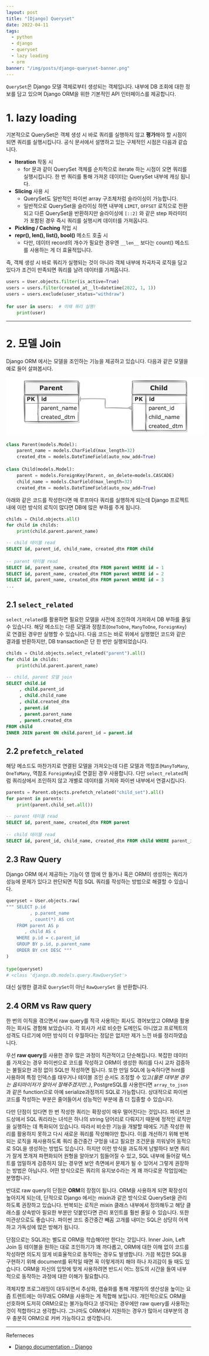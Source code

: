 ```yaml
---
layout: post
title: "[Django] Queryset"
date: 2022-04-11
tags:
  - python
  - django
  - queryset
  - lazy loading
  - orm
banner: "/img/posts/django-queryset-banner.png"
---
```


`QuerySet`은 Django 모델 객체로부터 생성되는 객체입니다.
내부에 DB 조회에 대한 정보를 담고 있으며 Django ORM을 위한 기본적인 API 인터페이스를 제공합니다.

# 1. lazy loading

기본적으로 QuerySet은 객체 생성 시 바로 쿼리를 실행하지 않고 **평가**해야 할 시점이 되면 쿼리를 실행시킵니다.
공식 문서에서 설명하고 있는 구체적인 시점은 다음과 같습니다.

- **Iteration** 작동 시
    - for 문과 같이 QuerySet 객체를 순차적으로 iterate 하는 시점이 오면 쿼리를 실행시킵니다.
      한 번 쿼리를 통해 가져온 데이터는 QuerySet 내부에 캐싱 됩니다.
- **Slicing** 사용 시
    - QuerySet도 일반적인 파이썬 array 구조체처럼 슬라이싱이 가능합니다.
    - 일반적으로 QuerySet을 슬라이싱 하면 내부에 `LIMIT`, `OFFSET` 로직으로 전환되고 다른 QuerySet을 반환하지만 슬라이싱에 `[::2]` 와 같은 step 파라미터가 포함된 경우 즉시 쿼리를 실행시켜 데이터를 가져옵니다. 
- **Pickling / Caching** 작업 시
- **repr(), len(), list(), bool()** 메소드 호출 시
    - 다만, 데이터 record의 개수가 필요한 경우엔 `__len__` 보다는 count() 메소드를 사용하는 게 더 효율적입니다.

즉, 객체 생성 시 바로 쿼리가 실행되는 것이 아니라 객체 내부에 차곡차곡 로직을 담고 있다가 조건이 만족되면 쿼리를 날려 데이터를 가져옵니다.

```python
users = User.objects.filter(is_active=True)
users = users.filter(created_at__lt=datetime(2022, 1, 1))
users = users.exclude(user_status="withdraw")

for user in users:  # 이때 쿼리 실행!
    print(user)
```

---

# 2. 모델 Join

Django ORM 에서는 모델을 조인하는 기능을 제공하고 있습니다.
다음과 같은 모델을 예로 들어 살펴봅시다.

<img src="/img/posts/django-queryset-models.png" style="max-width:540px"/>

```python
class Parent(models.Model):
    parent_name = models.CharField(max_length=32)
    created_dtm = models.DateTimeField(auto_now_add=True)

class Child(models.Model):
    parent = models.ForeignKey(Parent, on_delete=models.CASCADE)
    child_name = models.CharField(max_length=32)
    created_dtm = models.DateTimeField(auto_now_add=True)
```

아래와 같은 코드를 작성한다면 매 루프마다 쿼리를 실행하게 되는데 Django 프로젝트 내에 이런 방식의 로직이 많다면 DB에 많은 부하를 주게 됩니다.

```python
childs = Child.objects.all()
for child in childs:
    print(child.parent.parent_name)
```

```sql
-- child 테이블 read
SELECT id, parent_id, child_name, created_dtm FROM child

-- parent 테이블 read
SELECT id, parent_name, created_dtm FROM parent WHERE id = 1
SELECT id, parent_name, created_dtm FROM parent WHERE id = 2
SELECT id, parent_name, created_dtm FROM parent WHERE id = 3
...
```

## 2.1 `select_related`

`select_related`를 활용하면 필요한 모델을 사전에 조인하여 가져와서 DB 부하를 줄일 수 있습니다.
해당 메소드는 다른 모델과 정참조(`OneToOne`, `ManyToOne`, `ForeignKey`)로 연결된 경우만 실행할 수 있습니다.
다음 코드는 바로 위에서 실행했던 코드와 같은 결과를 반환하지만, DB transaction은 단 한 번만 실행되었습니다.

```python
childs = Child.objects.select_related("parent").all()
for child in childs:
    print(child.parent.parent_name)
```

```sql
-- child, parent 모델 join
SELECT child.id
     , child.parent_id
     , child.child_name
     , child.created_dtm
     , parent.id
     , parent.parent_name
     , parent.created_dtm
FROM child
INNER JOIN parent ON child.parent_id = parent.id
```

## 2.2 `prefetch_related`

해당 메소드도 마찬가지로 연결된 모델을 가져오는데 다른 모델과 역참조(`ManyToMany`, `OneToMany`, 역참조 `ForeignKey`)로 연결된 경우 사용합니다.
다만 `select_related`처럼 쿼리상에서 조인하지 않고 개별로 데이터를 가져와 파이썬 내부에서 연결시킵니다.

```python
parents = Parent.objects.prefetch_related("child_set").all()
for parent in parents:
    print(parent.child_set.all())
```
```sql
-- parent 테이블 read
SELECT id, parent_name, created_dtm FROM parent

-- child 테이블 read
SELECT id, parent_id, child_name, created_dtm FROM child WHERE parent_id IN (1, 2, 3)
```

## 2.3 Raw Query

Django ORM 에서 제공하는 기능이 영 맘에 안 들거나 혹은 ORM이 생성하는 쿼리가 성능에 문제가 있다고 판단되면 직접 SQL 쿼리를 작성하는 방법으로 해결할 수 있습니다.

```python
queryset = User.objects.raw(
""" SELECT p.id
         , p.parent_name
         , count(*) AS cnt
    FROM parent AS p
       , child AS c
    WHERE p.id = c.parent_id
    GROUP BY p.id, p.parent_name
    ORDER BY cnt DESC """
)

type(queryset)
# <class 'django.db.models.query.RawQuerySet'>
```

대신 실행한 결과로 `QuerySet`이 아닌 `RawQuerySet` 을 반환합니다.

## 2.4 ORM vs Raw query

한 번의 이직을 겪으면서 raw query를 적극 사용하는 회사도 겪어보았고 ORM을 활용하는 회사도 경험해 보았습니다.
각 회사가 서로 비슷한 도메인도 아니었고 프로젝트의 성격도 다르기에 어떤 방식이 더 우월하다는 정답은 없지만 제가 느낀 바를 정리하였습니다.

우선 **raw query**를 사용한 경우 많은 과정이 직관적이고 단순해집니다.
복잡한 데이터를 가져오는 경우 파이썬으로 코드를 작성하고 ORM이 생성한 쿼리를 다시 교차 검증하는 불필요한 과정 없이 SQL만 작성하면 됩니다.
또한 만일 SQL에 능숙하다면 hint를 사용하여 특정 인덱스를 태우거나 테이블 조인 순서도 조정할 수 있고<i>(물론 대부분 경우는 옵티마이저가 알아서 잘해주겠지만..)</i>,
PostgreSQL를 사용한다면 `array_to_json`과 같은 function으로 아예 serialize과정까지 SQL로 가능합니다.
상대적으로 파이썬 코드를 작성하는 부분은 줄어들어서 성능적인 부분에 좀 더 집중할 수 있습니다.

다만 단점이 있다면 한 번 작성한 쿼리는 확장성이 매우 떨어진다는 것입니다.
파이썬 코드상에서 SQL 쿼리라는 녀석은 하나의 string 덩어리로 다뤄지기 때문에 정적인 로직만을 실행하는 데 특화되어 있습니다.
따라서 비슷한 기능을 개발할 때에도 기존 작성한 쿼리를 활용하지 못하고 다시 새로운 쿼리를 작성해야만 합니다.
이를 개선하기 위해 반복되는 로직을 재사용하도록 쿼리 중간중간 구멍을 내고 필요한 조건문을 끼워넣어 동적으로 SQL을 생성하는 방법도 있습니다.
하지만 이런 방식을 과도하게 남발하다 보면 쿼리가 잘게 쪼개져 파편화되어 원형을 알아보기 힘들어질 수 있고,
SQL 내부에 들어갈 텍스트를 엄밀하게 검증하지 않는 경우엔 보안 측면에서 문제가 될 수 있어서 그렇게 권장하는 방법은 아닙니다.
어떤 방식으로든 쿼리의 유지보수라는 게 꽤 까다로운 작업임에는 분명합니다.

반대로 raw query의 단점은 **ORM**의 장점이 됩니다.
ORM을 사용하게 되면 확장성이 높아지게 되는데, 단적으로 Django 에서는 mixin과 같은 방식으로 QuerySet을 관리하도록 권장하고 있습니다.
반복되는 로직은 mixin 클래스 내부에서 정의해두고 해당 클래스를 상속받아 필요한 부분만 덧붙인다면 관리 포인트를 훨씬 줄일 수 있습니다.
또한 미관상으로도 좋습니다. 파이썬 코드 중간중간 빼꼼 고개를 내미는 SQL은 상당히 어색하고 가독성에 많은 방해가 됩니다.

단점으로는 SQL과는 별도로 ORM을 학습해야만 한다는 것입니다.
Inner Join, Left Join 등 테이블을 원하는 대로 조인하기가 꽤 까다롭고, ORM에 대한 이해 없이 코드를 작성하면 의도치 않게 비효율적으로 동작하는 경우도 발생합니다.
가끔 복잡한 SQL을 구현하기 위해 document를 뒤적일 때면 꼭 이렇게까지 해야 하나 자괴감이 들 때도 있습니다.
ORM을 자신의 입맛에 맞게 사용하려면 반드시 어느 정도의 시간을 들여 내부적으로 동작하는 과정에 대한 이해가 필요합니다.

객체지향 프로그래밍이 대두되면서 추상화, 캡슐화를 통해 개발자의 생산성을 높이는 요즘 트렌트에는 아무래도 ORM을 사용하는 게 적합해 보입니다.
개인적으로도 ORM을 선호하며 도저히 ORM으로는 불가능하다고 생각되는 경우에만 raw query를 사용하는 것이 적합하다고 생각합니다.
그나마도 ORM에서 지원하는 경우가 많아서 대부분의 경우 충분히 ORM으로 커버 가능하다고 생각합니다.

---

Referneces

- [Django documentation - Django](https://docs.djangoproject.com/)
